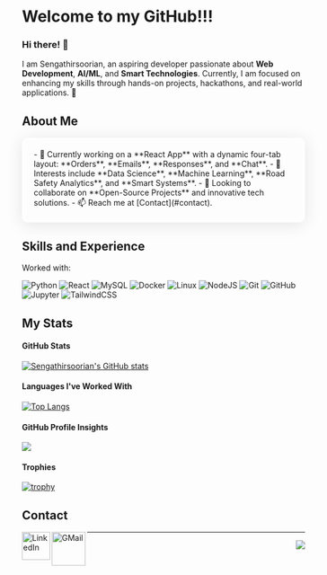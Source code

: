 # Welcome to my GitHub!!!

### Hi there! 👋
I am Sengathirsoorian, an aspiring developer passionate about **Web Development**, **AI/ML**, and **Smart Technologies**. Currently, I am focused on enhancing my skills through hands-on projects, hackathons, and real-world applications. 🚀

## About Me
<div style="background: rgba( 255, 255, 255, 0.25 ); box-shadow: 0 4px 30px rgba( 0, 0, 0, 0.1 ); backdrop-filter: blur( 5px ); -webkit-backdrop-filter: blur( 5px ); border: 1px solid rgba( 255, 255, 255, 0.18 ); padding: 20px; border-radius: 10px;">
- 🔧 Currently working on a **React App** with a dynamic four-tab layout: **Orders**, **Emails**, **Responses**, and **Chat**.
- 🌱 Interests include **Data Science**, **Machine Learning**, **Road Safety Analytics**, and **Smart Systems**.
- 👯 Looking to collaborate on **Open-Source Projects** and innovative tech solutions.
- 📫 Reach me at [Contact](#contact).
</div>

## Skills and Experience
Worked with:

![Python](https://img.shields.io/badge/python-3670A0?style=plastic&logo=python&logoColor=ffdd54)
![React](https://img.shields.io/badge/react-%2320232a.svg?style=plastic&logo=react&logoColor=%2361DAFB)
![MySQL](https://img.shields.io/badge/mysql-%2300f.svg?style=plastic&logo=mysql&logoColor=white)
![Docker](https://img.shields.io/badge/docker-%230db7ed.svg?style=plastic&logo=docker&logoColor=white)
![Linux](https://img.shields.io/badge/Linux-FCC624?style=plastic&logo=linux&logoColor=black)
![NodeJS](https://img.shields.io/badge/node.js-6DA55F?style=plastic&logo=node.js&logoColor=white)
![Git](https://img.shields.io/badge/git-%23F05033.svg?style=plastic&logo=git&logoColor=white)
![GitHub](https://img.shields.io/badge/github-%23121011.svg?style=plastic&logo=github&logoColor=white)
![Jupyter](https://img.shields.io/badge/jupyter-%23FA0F00.svg?style=plastic&logo=jupyter&logoColor=white)
![TailwindCSS](https://img.shields.io/badge/tailwindcss-%2338B2AC.svg?style=plastic&logo=tailwind-css&logoColor=white)

## My Stats

#### GitHub Stats
[![Sengathirsoorian's GitHub stats](https://github-readme-stats.vercel.app/api?username=Sengathirsoorian&show_icons=true&theme=radical)](https://github.com/anuraghazra/github-readme-stats)

#### Languages I've Worked With
[![Top Langs](https://github-readme-stats.vercel.app/api/top-langs/?username=sengathirsoorian&theme=aura&layout=compact)](https://github.com/anuraghazra/github-readme-stats)

#### GitHub Profile Insights
![](https://komarev.com/ghpvc/?username=sengathirsoorian&style=plastic)

#### Trophies
[![trophy](https://github-profile-trophy.vercel.app/?username=sengathirsoorian&theme=radical&margin-w=10)](https://github.com/ryo-ma/github-profile-trophy)

## Contact
<a href="https://linkedin.com/in/sengathirsoorian">
  <img align="left" alt="LinkedIn" width="50-px" src="https://upload.wikimedia.org/wikipedia/commons/8/81/LinkedIn_icon.svg" />
</a>
<a href="mailto:sengathirsoorian@example.com">
  <img align="left" alt="GMail" width="60-px" src="https://upload.wikimedia.org/wikipedia/commons/7/7e/Gmail_icon_%282020%29.svg" />
</a>

---

<a href="http://commonmark.org">
  <img align="right" src="https://img.shields.io/badge/Made%20with-Markdown-1f425f.svg" />
</a>
